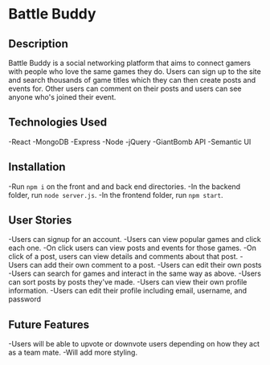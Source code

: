 # Battle Buddy

## Description
Battle Buddy is a social networking platform that aims to connect gamers with people who love the same games they do. Users can sign up to the site and search thousands of game titles which they can then create posts and events for. Other users can comment on their posts and users can see anyone who's joined their event.

## Technologies Used
-React
-MongoDB
-Express
-Node
-jQuery
-GiantBomb API
-Semantic UI

## Installation
-Run `npm i` on the front and and back end directories.
-In the backend folder, run `node server.js`.
-In the frontend folder, run `npm start`.

## User Stories
-Users can signup for an account.
-Users can view popular games and click each one.
-On click users can view posts and events for those games.
-On click of a post, users can view details and comments about that post.
-Users can add their own comment to a post.
-Users can edit their own posts
-Users can search for games and interact in the same way as above.
-Users can sort posts by posts they've made.
-Users can view their own profile information.
-Users can edit their profile including email, username, and password

## Future Features
-Users will be able to upvote or downvote users depending on how they act as a team mate.
-Will add more styling.
